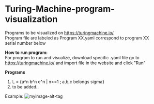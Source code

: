 # Turing-Machine-program-visualization
Programs to be visualized on https://turingmachine.io/ \
Program file are labeled as Program XX.yaml correspond to program XX serial number below

**How to run program:** \
  For program to run and visualize, download specific .yaml file go to https://turingmachine.io/ and import file in the website and click "Run"

**Programs**
1) L = {a^n b^n c^n | n>=1 ; a,b,c belongs sigma} 
2) to be added..

Example:
![myimage-alt-tag](https://github.com/AMARJEET-SAINI/Turing-Machine-program-visualization/blob/main/sample.png)
